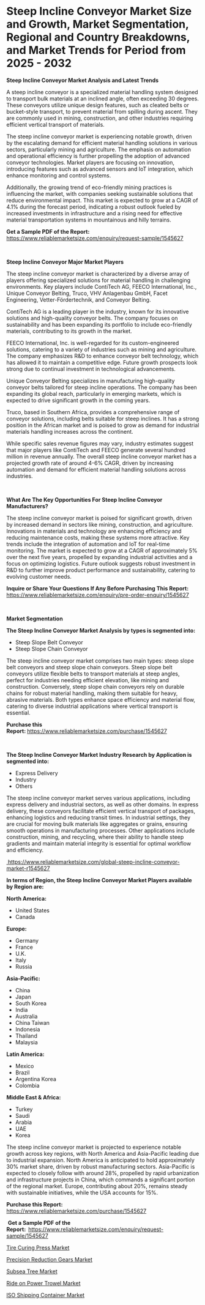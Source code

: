 <p><h1>Steep Incline Conveyor Market Size and Growth, Market Segmentation, Regional and Country Breakdowns, and Market Trends for Period from 2025 -  2032</h1></p><p><strong>Steep Incline Conveyor Market Analysis and Latest Trends</strong></p>
<p><p>A steep incline conveyor is a specialized material handling system designed to transport bulk materials at an inclined angle, often exceeding 30 degrees. These conveyors utilize unique design features, such as cleated belts or bucket-style transport, to prevent material from spilling during ascent. They are commonly used in mining, construction, and other industries requiring efficient vertical transport of materials.</p><p>The steep incline conveyor market is experiencing notable growth, driven by the escalating demand for efficient material handling solutions in various sectors, particularly mining and agriculture. The emphasis on automation and operational efficiency is further propelling the adoption of advanced conveyor technologies. Market players are focusing on innovation, introducing features such as advanced sensors and IoT integration, which enhance monitoring and control systems.</p><p>Additionally, the growing trend of eco-friendly mining practices is influencing the market, with companies seeking sustainable solutions that reduce environmental impact. This market is expected to grow at a CAGR of 4.1% during the forecast period, indicating a robust outlook fueled by increased investments in infrastructure and a rising need for effective material transportation systems in mountainous and hilly terrains.</p></p>
<p><strong>Get a Sample PDF of the Report:&nbsp;</strong> <a href="https://www.reliablemarketsize.com/enquiry/request-sample/1545627?utm_campaign=1143&utm_medium=2&utm_source=Github&utm_content=ia&utm_term=08042025&utm_id=steep-incline-conveyor">https://www.reliablemarketsize.com/enquiry/request-sample/1545627</a></p>
<p>&nbsp;</p>
<p><strong>Steep Incline Conveyor Major Market Players</strong></p>
<p><p>The steep incline conveyor market is characterized by a diverse array of players offering specialized solutions for material handling in challenging environments. Key players include ContiTech AG, FEECO International, Inc., Unique Conveyor Belting, Truco, VHV Anlagenbau GmbH, Facet Engineering, Vetter-Fördertechnik, and Conveyor Belting. </p><p>ContiTech AG is a leading player in the industry, known for its innovative solutions and high-quality conveyor belts. The company focuses on sustainability and has been expanding its portfolio to include eco-friendly materials, contributing to its growth in the market.</p><p>FEECO International, Inc. is well-regarded for its custom-engineered solutions, catering to a variety of industries such as mining and agriculture. The company emphasizes R&D to enhance conveyor belt technology, which has allowed it to maintain a competitive edge. Future growth prospects look strong due to continual investment in technological advancements.</p><p>Unique Conveyor Belting specializes in manufacturing high-quality conveyor belts tailored for steep incline operations. The company has been expanding its global reach, particularly in emerging markets, which is expected to drive significant growth in the coming years.</p><p>Truco, based in Southern Africa, provides a comprehensive range of conveyor solutions, including belts suitable for steep inclines. It has a strong position in the African market and is poised to grow as demand for industrial materials handling increases across the continent.</p><p>While specific sales revenue figures may vary, industry estimates suggest that major players like ContiTech and FEECO generate several hundred million in revenue annually. The overall steep incline conveyor market has a projected growth rate of around 4-6% CAGR, driven by increasing automation and demand for efficient material handling solutions across industries.</p></p>
<p>&nbsp;</p>
<p><strong>What Are The Key Opportunities For Steep Incline Conveyor Manufacturers?</strong></p>
<p><p>The steep incline conveyor market is poised for significant growth, driven by increased demand in sectors like mining, construction, and agriculture. Innovations in materials and technology are enhancing efficiency and reducing maintenance costs, making these systems more attractive. Key trends include the integration of automation and IoT for real-time monitoring. The market is expected to grow at a CAGR of approximately 5% over the next five years, propelled by expanding industrial activities and a focus on optimizing logistics. Future outlook suggests robust investment in R&D to further improve product performance and sustainability, catering to evolving customer needs.</p></p>
<p><strong>Inquire or Share Your Questions If Any Before Purchasing This Report:</strong> <a href="https://www.reliablemarketsize.com/enquiry/pre-order-enquiry/1545627?utm_campaign=1143&utm_medium=2&utm_source=Github&utm_content=ia&utm_term=08042025&utm_id=steep-incline-conveyor">https://www.reliablemarketsize.com/enquiry/pre-order-enquiry/1545627</a></p>
<p>&nbsp;</p>
<p><strong>Market Segmentation</strong></p>
<p><strong>The Steep Incline Conveyor Market Analysis by types is segmented into:</strong></p>
<p><ul><li>Steep Slope Belt Conveyor</li><li>Steep Slope Chain Conveyor</li></ul></p>
<p><p>The steep incline conveyor market comprises two main types: steep slope belt conveyors and steep slope chain conveyors. Steep slope belt conveyors utilize flexible belts to transport materials at steep angles, perfect for industries needing efficient elevation, like mining and construction. Conversely, steep slope chain conveyors rely on durable chains for robust material handling, making them suitable for heavy, abrasive materials. Both types enhance space efficiency and material flow, catering to diverse industrial applications where vertical transport is essential.</p></p>
<p><strong>Purchase this Report:&nbsp;</strong><a href="https://www.reliablemarketsize.com/purchase/1545627?utm_campaign=1143&utm_medium=2&utm_source=Github&utm_content=ia&utm_term=08042025&utm_id=steep-incline-conveyor">https://www.reliablemarketsize.com/purchase/1545627</a></p>
<p>&nbsp;</p>
<p><strong>The Steep Incline Conveyor Market Industry Research by Application is segmented into:</strong></p>
<p><ul><li>Express Delivery</li><li>Industry</li><li>Others</li></ul></p>
<p><p>The steep incline conveyor market serves various applications, including express delivery and industrial sectors, as well as other domains. In express delivery, these conveyors facilitate efficient vertical transport of packages, enhancing logistics and reducing transit times. In industrial settings, they are crucial for moving bulk materials like aggregates or grains, ensuring smooth operations in manufacturing processes. Other applications include construction, mining, and recycling, where their ability to handle steep gradients and maintain material integrity is essential for optimal workflow and efficiency.</p></p>
<p><a href="https://www.reliablemarketsize.com/global-steep-incline-conveyor-market-r1545627?utm_campaign=1143&utm_medium=2&utm_source=Github&utm_content=ia&utm_term=08042025&utm_id=steep-incline-conveyor">&nbsp;https://www.reliablemarketsize.com/global-steep-incline-conveyor-market-r1545627</a></p>
<p><strong>In terms of Region, the Steep Incline Conveyor Market Players available by Region are:</strong></p>
<p>
    <p> <strong> North America: </strong>
        <ul>
            <li>United States</li>
            <li>Canada</li>
        </ul>
        </p> 
    <p> <strong> Europe: </strong>
        <ul>
            <li>Germany</li>
            <li>France</li>
            <li>U.K.</li>
            <li>Italy</li>
            <li>Russia</li>
        </ul>
        </p> 
    <p> <strong> Asia-Pacific: </strong>
        <ul>
            <li>China</li>
            <li>Japan</li>
            <li>South Korea</li>
            <li>India</li>
            <li>Australia</li>
            <li>China Taiwan</li>
            <li>Indonesia</li>
            <li>Thailand</li>
            <li>Malaysia</li>
        </ul>
        </p> 
    <p> <strong> Latin America: </strong>
        <ul>
            <li>Mexico</li>
            <li>Brazil</li>
            <li>Argentina Korea</li>
            <li>Colombia</li>
        </ul>
        </p> 
    <p> <strong> Middle East & Africa: </strong>
        <ul>
            <li>Turkey</li>
            <li>Saudi</li>
            <li>Arabia</li>
            <li>UAE</li>
            <li>Korea</li>
        </ul>
    </p>
    </p>
<p><p>The steep incline conveyor market is projected to experience notable growth across key regions, with North America and Asia-Pacific leading due to industrial expansion. North America is anticipated to hold approximately 30% market share, driven by robust manufacturing sectors. Asia-Pacific is expected to closely follow with around 28%, propelled by rapid urbanization and infrastructure projects in China, which commands a significant portion of the regional market. Europe, contributing about 20%, remains steady with sustainable initiatives, while the USA accounts for 15%.</p></p>
<p><strong>Purchase this Report: </strong><a href="https://www.reliablemarketsize.com/purchase/1545627?utm_campaign=1143&utm_medium=2&utm_source=Github&utm_content=ia&utm_term=08042025&utm_id=steep-incline-conveyor">https://www.reliablemarketsize.com/purchase/1545627</a></p>
<p>&nbsp;<strong>Get a Sample PDF of the Report:&nbsp;&nbsp;</strong><a href="https://www.reliablemarketsize.com/enquiry/request-sample/1545627?utm_campaign=1143&utm_medium=2&utm_source=Github&utm_content=ia&utm_term=08042025&utm_id=steep-incline-conveyor">https://www.reliablemarketsize.com/enquiry/request-sample/1545627</a></p>
<p><strong></strong></p>
<p><p><a href="https://github.com/arifasabeygb/Market-Research-Report-List-1/blob/main/tire-curing-press-market.md?utm_campaign=1143&utm_medium=2&utm_source=Github&utm_content=ia&utm_term=08042025&utm_id=steep-incline-conveyor">Tire Curing Press Market</a></p><p><a href="https://github.com/nacarnzina/Market-Research-Report-List-1/blob/main/precision-reduction-gears-market.md?utm_campaign=1143&utm_medium=2&utm_source=Github&utm_content=ia&utm_term=08042025&utm_id=steep-incline-conveyor">Precision Reduction Gears Market</a></p><p><a href="https://github.com/kaidaloeckf7/Market-Research-Report-List-1/blob/main/subsea-tree-market.md?utm_campaign=1143&utm_medium=2&utm_source=Github&utm_content=ia&utm_term=08042025&utm_id=steep-incline-conveyor">Subsea Tree Market</a></p><p><a href="https://github.com/theyasnare5w/Market-Research-Report-List-1/blob/main/ride-on-power-trowel-market.md?utm_campaign=1143&utm_medium=2&utm_source=Github&utm_content=ia&utm_term=08042025&utm_id=steep-incline-conveyor">Ride on Power Trowel Market</a></p><p><a href="https://github.com/ocambdidarhz/Market-Research-Report-List-1/blob/main/iso-shipping-container-market.md?utm_campaign=1143&utm_medium=2&utm_source=Github&utm_content=ia&utm_term=08042025&utm_id=steep-incline-conveyor">ISO Shipping Container Market</a></p></p>